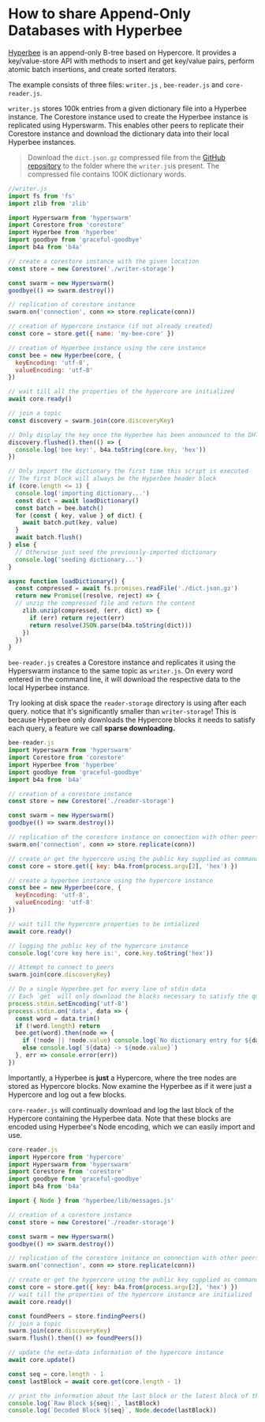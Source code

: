 
# How to share Append-Only Databases with Hyperbee

[Hyperbee](../building-blocks/hyperbee.md) is an append-only B-tree based on Hypercore. It provides a key/value-store API with methods to insert and get key/value pairs, perform atomic batch insertions, and create sorted iterators.

The example consists of three files: `writer.js` , `bee-reader.js` and `core-reader.js`.

`writer.js` stores 100k entries from a given dictionary file into a Hyperbee instance. The Corestore instance used to create the Hyperbee instance is replicated using Hyperswarm. This enables other peers to replicate their Corestore instance and download the dictionary data into their local Hyperbee instances.

> Download the `dict.json.gz` compressed file from the [GitHub repository](https://github.com/holepunchto/examples/blob/main/quick-start/hyperbee/dict.json.gz) to the folder where the `writer.js`is present. The compressed file contains 100K dictionary words.

```javascript
//writer.js
import fs from 'fs'
import zlib from 'zlib'

import Hyperswarm from 'hyperswarm'
import Corestore from 'corestore'
import Hyperbee from 'hyperbee'
import goodbye from 'graceful-goodbye'
import b4a from 'b4a'

// create a corestore instance with the given location
const store = new Corestore('./writer-storage')

const swarm = new Hyperswarm()
goodbye(() => swarm.destroy())

// replication of corestore instance
swarm.on('connection', conn => store.replicate(conn))

// creation of Hypercore instance (if not already created)
const core = store.get({ name: 'my-bee-core' })

// creation of Hyperbee instance using the core instance 
const bee = new Hyperbee(core, {
  keyEncoding: 'utf-8',
  valueEncoding: 'utf-8'
})

// wait till all the properties of the hypercore are initialized
await core.ready()

// join a topic
const discovery = swarm.join(core.discoveryKey)

// Only display the key once the Hyperbee has been announced to the DHT
discovery.flushed().then(() => {
  console.log('bee key:', b4a.toString(core.key, 'hex'))
})

// Only import the dictionary the first time this script is executed
// The first block will always be the Hyperbee header block
if (core.length <= 1) {
  console.log('importing dictionary...')
  const dict = await loadDictionary()
  const batch = bee.batch()
  for (const { key, value } of dict) {
    await batch.put(key, value)
  }
  await batch.flush()
} else {
  // Otherwise just seed the previously-imported dictionary
  console.log('seeding dictionary...')
}

async function loadDictionary() {
  const compressed = await fs.promises.readFile('./dict.json.gz')
  return new Promise((resolve, reject) => {
  // unzip the compressed file and return the content
    zlib.unzip(compressed, (err, dict) => {
      if (err) return reject(err)
      return resolve(JSON.parse(b4a.toString(dict)))
    })
  })
}
```


`bee-reader.js` creates a Corestore instance and replicates it using the Hyperswarm instance to the same topic as `writer.js`. On every word entered in the command line, it will download the respective data to the local Hyperbee instance.

Try looking at disk space the `reader-storage` directory is using after each query. notice that it's significantly smaller than `writer-storage`! This is because Hyperbee only downloads the Hypercore blocks it needs to satisfy each query, a feature we call **sparse downloading.**

```javascript
bee-reader.js
import Hyperswarm from 'hyperswarm'
import Corestore from 'corestore'
import Hyperbee from 'hyperbee'
import goodbye from 'graceful-goodbye'
import b4a from 'b4a'

// creation of a corestore instance 
const store = new Corestore('./reader-storage')

const swarm = new Hyperswarm()
goodbye(() => swarm.destroy())

// replication of the corestore instance on connection with other peers
swarm.on('connection', conn => store.replicate(conn))

// create or get the hypercore using the public key supplied as command-line argument
const core = store.get({ key: b4a.from(process.argv[2], 'hex') })

// create a hyperbee instance using the hypercore instance
const bee = new Hyperbee(core, {
  keyEncoding: 'utf-8',
  valueEncoding: 'utf-8'
})

// wait till the hypercore properties to be intialized
await core.ready()

// logging the public key of the hypercore instance
console.log('core key here is:', core.key.toString('hex'))

// Attempt to connect to peers
swarm.join(core.discoveryKey)

// Do a single Hyperbee.get for every line of stdin data
// Each `get` will only download the blocks necessary to satisfy the query
process.stdin.setEncoding('utf-8')
process.stdin.on('data', data => {
  const word = data.trim()
  if (!word.length) return
  bee.get(word).then(node => {
    if (!node || !node.value) console.log(`No dictionary entry for ${data}`)
    else console.log(`${data} -> ${node.value}`)
  }, err => console.error(err))
})
```

Importantly, a Hyperbee is **just** a Hypercore, where the tree nodes are stored as Hypercore blocks. Now examine the Hyperbee as if it were just a Hypercore and log out a few blocks.

`core-reader.js` will continually download and log the last block of the Hypercore containing the Hyperbee data. Note that these blocks are encoded using Hyperbee's Node encoding, which we can easily import and use.


```javascript
core-reader.js
import Hypercore from 'hypercore'
import Hyperswarm from 'hyperswarm'
import Corestore from 'corestore'
import goodbye from 'graceful-goodbye'
import b4a from 'b4a'

import { Node } from 'hyperbee/lib/messages.js'

// creation of a corestore instance 
const store = new Corestore('./reader-storage')

const swarm = new Hyperswarm()
goodbye(() => swarm.destroy())

// replication of the corestore instance on connection with other peers
swarm.on('connection', conn => store.replicate(conn))

// create or get the hypercore using the public key supplied as command-line argument
const core = store.get({ key: b4a.from(process.argv[2], 'hex') })
// wait till the properties of the hypercore instance are initialized
await core.ready()

const foundPeers = store.findingPeers()
// join a topic
swarm.join(core.discoveryKey)
swarm.flush().then(() => foundPeers())

// update the meta-data information of the hypercore instance
await core.update()

const seq = core.length - 1
const lastBlock = await core.get(core.length - 1)

// print the information about the last block or the latest block of the hypercore instance
console.log(`Raw Block ${seq}:`, lastBlock)
console.log(`Decoded Block ${seq}`, Node.decode(lastBlock))
```